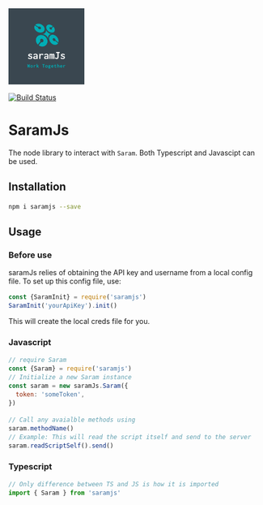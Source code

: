 <img src="https://raw.githubusercontent.com/securisec/saramJs/master/logo.png" width="150px">

[![Build Status](https://travis-ci.com/securisec/saramJs.svg?token=8GQfGnTK7S1NU7bKCqeR&branch=master)](https://travis-ci.com/securisec/saramJs)

# SaramJs
The node library to interact with `Saram`. Both Typescript and Javascipt can be used.

## Installation
```sh
npm i saramjs --save
```

## Usage

### Before use
saramJs relies of obtaining the API key and username from a local config file. To set up this config file, use:
```javascript
const {SaramInit} = require('saramjs')
SaramInit('yourApiKey').init()
```
This will create the local creds file for you. 

### Javascript
```javascript
// require Saram
const {Saram} = require('saramjs')
// Initialize a new Saram instance
const saram = new saramJs.Saram({
  token: 'someToken',
})

// Call any avaialble methods using 
saram.methodName() 
// Example: This will read the script itself and send to the server
saram.readScriptSelf().send()
```

### Typescript
```typescript
// Only difference between TS and JS is how it is imported
import { Saram } from 'saramjs'
```